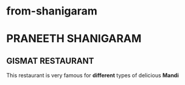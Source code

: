 # from-shanigaram
# PRANEETH SHANIGARAM
## GISMAT RESTAURANT
This restaurant is very famous for **different** types of delicious **Mandi**